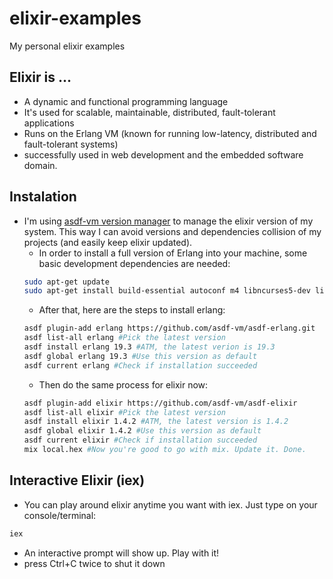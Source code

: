 # elixir-examples

My personal elixir examples


## Elixir is ...

* A dynamic and functional programming language
* It's used for scalable, maintainable, distributed, fault-tolerant applications
* Runs on the Erlang VM (known for running low-latency, distributed and fault-tolerant systems)
* successfully used in web development and the embedded software domain.

## Instalation

* I'm using [asdf-vm version manager](https://github.com/asdf-vm/asdf)
to manage the elixir version of my system.
This way I can avoid versions and dependencies collision
of my projects (and easily keep elixir updated).
  * In order to install a full version of Erlang into your machine,
  some basic development dependencies are needed:
  ```bash
  sudo apt-get update
  sudo apt-get install build-essential autoconf m4 libncurses5-dev libwxgtk3.0-dev libgl1-mesa-dev libglu1-mesa-dev libpng3 libssh-dev unixodbc-dev
  ```
  * After that, here are the steps to install erlang:
  ```bash
  asdf plugin-add erlang https://github.com/asdf-vm/asdf-erlang.git
  asdf list-all erlang #Pick the latest version
  asdf install erlang 19.3 #ATM, the latest verion is 19.3
  asdf global erlang 19.3 #Use this version as default
  asdf current erlang #Check if installation succeeded
  ```
  * Then do the same process for elixir now:
  ```bash
  asdf plugin-add elixir https://github.com/asdf-vm/asdf-elixir
  asdf list-all elixir #Pick the latest version
  asdf install elixir 1.4.2 #ATM, the latest version is 1.4.2
  asdf global elixir 1.4.2 #Use this version as default
  asdf current elixir #Check if installation succeeded
  mix local.hex #Now you're good to go with mix. Update it. Done.
  ```

## Interactive Elixir (iex)

* You can play around elixir anytime you want with iex. Just type on your console/terminal:
```bash
iex
```
* An interactive prompt will show up. Play with it!
* press Ctrl+C twice to shut it down

